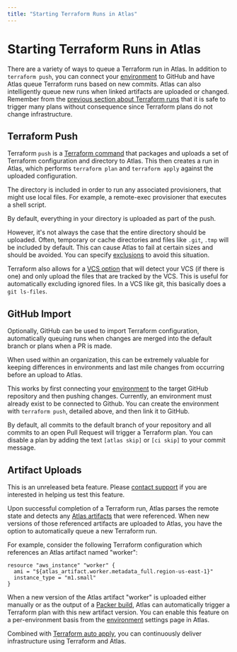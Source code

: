 ```yaml
---
title: "Starting Terraform Runs in Atlas"
---
```


# Starting Terraform Runs in Atlas

There are a variety of ways to queue a Terraform run in Atlas. In addition to
`terraform push`, you can connect your [environment](/help/glossary#environment)
to GitHub and have Atlas queue Terraform runs based on new commits. Atlas can
also intelligently queue new runs when linked artifacts are uploaded or changed.
Remember from the [previous section about Terraform runs](/help/terraform/runs)
that it is safe to trigger many plans without consequence since Terraform plans
do not change infrastructure.


## Terraform Push

Terraform `push` is a [Terraform command](https://terraform.io/docs/commands/push.html)
that packages and uploads a set of Terraform configuration and directory to Atlas. This then creates a run
in Atlas, which performs `terraform plan` and `terraform apply` against the uploaded
configuration.

The directory is included in order to run any associated provisioners,
that might use local files. For example, a remote-exec provisioner
that executes a shell script.

By default, everything in your directory is uploaded as part of the push.

However, it's not always the case that the entire directory should be uploaded. Often,
temporary or cache directories and files like `.git`, `.tmp` will be included by default. This
can cause Atlas to fail at certain sizes and should be avoided. You can
specify [exclusions](https://terraform.io/docs/commands/push.html) to avoid this situation.

Terraform also allows for a [VCS option](https://terraform.io/docs/commands/push.html#_vcs_true)
that will detect your VCS (if there is one) and only upload the files that are tracked by the VCS. This is
useful for automatically excluding ignored files. In a VCS like git, this
basically does a `git ls-files`.


## GitHub Import

Optionally, GitHub can be used to import Terraform configuration,
automatically queuing runs when changes are merged into the default branch
or plans when a PR is made.

When used within an organization, this can be extremely valuable for keeping
differences in environments and last mile changes from occurring before an
upload to Atlas.

This works by first connecting your [environment](/help/glossary#environment) to the target
GitHub repository and then pushing changes. Currently, an environment
must already exist to be connected to Github. You can create the environment
with `terraform push`, detailed above, and then link it to GitHub.

By default, all commits to the default branch of your repository and all commits
to an open Pull Request will trigger a Terraform plan. You can disable a plan by
adding the text `[atlas skip]` or `[ci skip]` to your commit message.


## Artifact Uploads

<div class="alert-infos">
  <div class="row alert-info">
    This is an unreleased beta feature. Please <a href="/help/support">contact support</a> if you are interested in helping us test this feature.
  </div>
</div>

Upon successful completion of a Terraform run, Atlas parses the remote state and
detects any [Atlas artifacts](/help/terraform/artifacts/artifact-provider) that
were referenced. When new versions of those referenced artifacts are uploaded
to Atlas, you have the option to automatically queue a new Terraform run.

For example, consider the following Terraform configuration which references an
Atlas artifact named "worker":

    resource "aws_instance" "worker" {
      ami = "${atlas_artifact.worker.metadata_full.region-us-east-1}"
      instance_type = "m1.small"
    }

When a new version of the Atlas artifact "worker" is uploaded either manually
or as the output of a [Packer build](/help/packer/builds/starting.html), Atlas
can automatically trigger a Terraform plan with this new artifact version.
You can enable this feature on a per-environment basis from the
[environment](/help/glossary#environment) settings page in Atlas.

Combined with
[Terraform auto apply](/help/terraform/runs/automatic-applies), you can
continuously deliver infrastructure using Terraform and Atlas.
